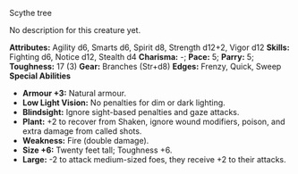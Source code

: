 Scythe tree

No description for this creature yet.

**Attributes:** Agility d6, Smarts d6, Spirit d8, Strength d12+2, Vigor
d12
**Skills:** Fighting d6, Notice d12, Stealth d4
**Charisma:** -; **Pace:** 5; **Parry:** 5; **Toughness:** 17 (3)
**Gear:** Branches (Str+d8)
**Edges:** Frenzy, Quick, Sweep
**Special Abilities**
- **Armour +3:** Natural armour.
- **Low Light Vision:** No penalties for dim or dark lighting.
- **Blindsight:** Ignore sight-based penalties and gaze attacks.
- **Plant:** +2 to recover from Shaken, ignore wound modifiers, poison,
and extra damage from called shots.
- **Weakness:** Fire (double damage).
- **Size +6:** Twenty feet tall; Toughness +6.
- **Large:** -2 to attack medium-sized foes, they receive +2 to their
attacks.

